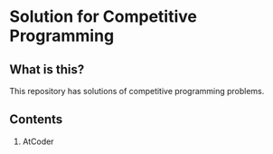 # Solution for Competitive Programming

## What is this?
This repository has solutions of competitive programming problems.

## Contents
1. AtCoder
